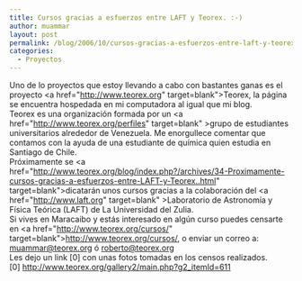 ```yaml
---
title: Cursos gracias a esfuerzos entre LAFT y Teorex. :-)
author: muammar
layout: post
permalink: /blog/2006/10/cursos-gracias-a-esfuerzos-entre-laft-y-teorex/
categories:
  - Proyectos
---
```

Uno de lo proyectos que estoy llevando a cabo con bastantes ganas es el proyecto <a href="http://www.teorex.org" target=blank">Teorex</a>, la página se encuentra hospedada en mi computadora al igual que mi blog.  
Teorex es una organización formada por un <a href="http://www.teorex.org/perfiles" target=blank" >grupo de estudiantes universitarios</a> alrededor de Venezuela. Me enorgullece comentar que contamos con la ayuda de una estudiante de química quien estudia en Santiago de Chile.  
Próximamente se <a href="http://www.teorex.org/blog/index.php?/archives/34-Proximamente-cursos-gracias-a-esfuerzos-entre-LAFT-y-Teorex..html" target=blank">dicatarán unos cursos</a> gracias a la colaboración del <a href="http://www.laft.org" target=blank" >Laboratorio de Astronomía y Física Teórica</a> (LAFT) de La Universidad del Zulia.  
Si vives en Maracaibo y estás interesado en algún curso puedes censarte en <a href="http://www.teorex.org/cursos/" target=blank">http://www.teorex.org/cursos/</a>, o enviar un correo a: muammar@teorex.org ó roberto@teorex.org  
Les dejo un link [0] con unas fotos tomadas en los censos realizados.  
[0] <http://www.teorex.org/gallery2/main.php?g2_itemId=611>